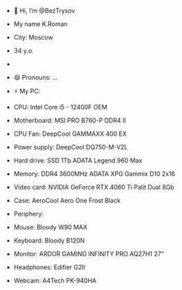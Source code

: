 - 👋 Hi, I’m @BezTrysov
- My name K.Roman
- City: Moscow
- 34 y.o.
- 
- 😄 Pronouns: ...
- ⚡ My PC:
  
- CPU: Intel Core i5 - 12400F OEM
- Motherboard: MSI PRO B760-P DDR4 II
- CPU Fan: DeepCool GAMMAXX 400 EX
- Power supply: DeepCool DQ750-M-V2L
- Hard drive: SSD 1Tb ADATA Legend 960 Max
- Memory: DDR4 3600MHz ADATA XPG Gammix D10 2x16
- Video card: NVIDIA GeForce RTX 4060 Ti Palit Dual 8Gb
- Case: AeroCool Aero One Frost Black
- Periphery:
- Mouse: Bloody W90 MAX
- Keyboard: Bloody B120N
- Monitor: ARDOR GAMING INFINITY PRO AQ27H1 27"
- Headphones: Edifier G2II
- Webcam: A4Tech PK-940HA
  

<!---
BezTrysov/BezTrysov is a ✨ special ✨ repository because its `README.md` (this file) appears on your GitHub profile.
You can click the Preview link to take a look at your changes.
--->
